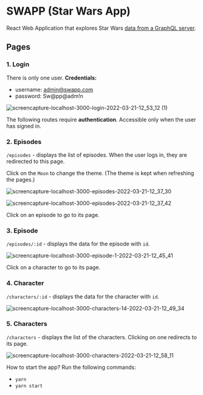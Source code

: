 # SWAPP (Star Wars App)

React Web Application that explores Star Wars [data from a GraphQL server](http://softuni-swapp-1283332882.eu-west-1.elb.amazonaws.com/graphql).

## Pages
### 1. Login

There is only one user. **Credentials:**
* username: admin@swapp.com
* password: Sw@pp@adm!n

![screencapture-localhost-3000-login-2022-03-21-12_53_12 (1)](https://user-images.githubusercontent.com/36369561/159247193-e5e72f43-d2fe-4891-9caa-818b01f2fb71.png)

The following routes require **authentication**. Accessible only when the user has signed in.

### 2. Episodes
`/episodes` - displays the list of episodes. When the user logs in, they are redirected to this page.

Click on the `Moon` to change the theme. (The theme is kept when refreshing the pages.)

![screencapture-localhost-3000-episodes-2022-03-21-12_37_30](https://user-images.githubusercontent.com/36369561/159244942-b253f002-0095-4859-a4de-3ee5991e732b.png)

![screencapture-localhost-3000-episodes-2022-03-21-12_37_42](https://user-images.githubusercontent.com/36369561/159244947-cb87caae-9e2a-4bc6-b20e-80a9c337060c.png)

Click on an episode to go to its page.
### 3. Episode
`/episodes/:id` - displays the data for the episode with `id`.

![screencapture-localhost-3000-episode-1-2022-03-21-12_45_41](https://user-images.githubusercontent.com/36369561/159246562-4b431223-1095-4fd3-af78-612f1e37bcdf.png)

Click on a character to go to its page.
### 4. Character
 `/characters/:id` - displays the data for the character with `id`.

![screencapture-localhost-3000-characters-14-2022-03-21-12_49_34](https://user-images.githubusercontent.com/36369561/159246658-d2685796-69e7-4cab-a122-91b281232902.png)

### 5. Characters
`/characters` - displays the list of the characters. Clicking on one redirects to its page.

![screencapture-localhost-3000-characters-2022-03-21-12_58_11](https://user-images.githubusercontent.com/36369561/159247821-8f83cac5-b951-40da-afcf-d29899996efe.png)

How to start the app? Run the following commands:
* `yarn`
* `yarn start`
